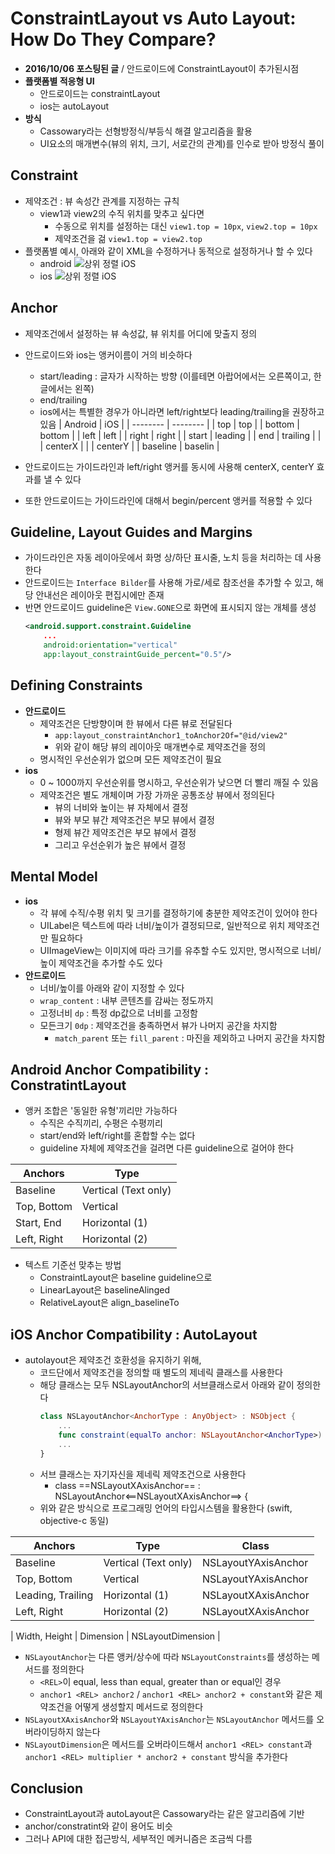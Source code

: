 # ConstraintLayout vs Auto Layout: How Do They Compare?

- **2016/10/06 포스팅된 글** / 안드로이드에 ConstraintLayout이 추가된시점
- **플랫폼별 적응형 UI**
  - 안드로이드는 constraintLayout
  - ios는 autoLayout
- **방식**
  - Cassowary라는 선형방정식/부등식 해결 알고리즘을 활용
  - UI요소의 매개변수(뷰의 위치, 크기, 서로간의 관계)를 인수로 받아 방정식 풀이



## Constraint

- 제약조건 : 뷰 속성간 관계를 지정하는 규칙
  - view1과 view2의 수직 위치를 맞추고 싶다면 
    - 수동으로 위치를 설정하는 대신 `view1.top = 10px`, `view2.top = 10px` 
    - 제약조건을 걺 `view1.top = view2.top`
- 플랫폼별 예시, 아래와 같이 XML을 수정하거나 동적으로 설정하거나 할 수 있다
  - android
    ![상위 정렬 iOS](https://bignerdranch.com/assets/img/blog/2016/10/top_aligned_ios_2.png)
  - ios
    ![상위 정렬 iOS](https://bignerdranch.com/assets/img/blog/2016/10/top_aligned_android.png)


## Anchor

- 제약조건에서 설정하는 뷰 속성값, 뷰 위치를 어디에 맞출지 정의
- 안드로이드와 ios는 앵커이름이 거의 비슷하다
  - start/leading : 글자가 시작하는 방향 (이를테면 아랍어에서는 오른쪽이고, 한글에서는 왼쪽)
  - end/trailing
  - ios에서는 특별한 경우가 아니라면 left/right보다 leading/trailing을 권장하고 있음
| Android  | iOS      |
| -------- | -------- |
| top      | top      |
| bottom   | bottom   |
| left     | left     |
| right    | right    |
| start    | leading  |
| end      | trailing |
|          | centerX  |
|          | centerY  |
| baseline | baselin  |

- 안드로이드는 가이드라인과 left/right 앵커를 동시에 사용해 centerX, centerY 효과를 낼 수 있다
- 또한 안드로이드는 가이드라인에 대해서 begin/percent 앵커를 적용할 수 있다



## Guideline, Layout Guides and Margins

- 가이드라인은 자동 레이아웃에서 화명 상/하단 표시줄, 노치 등을 처리하는 데 사용한다
- 안드로이드는 `Interface Bilder`를 사용해 가로/세로 참조선을 추가할 수 있고, 해당 안내선은 레이아웃 편집시에만 존재
- 반면 안드로이드 guideline은 `View.GONE`으로 화면에 표시되지 않는 개체를 생성
  ```xml
  <android.support.constraint.Guideline
      ...
      android:orientation="vertical"
      app:layout_constraintGuide_percent="0.5"/>
  ```



## Defining Constraints

- **안드로이드**
  - 제약조건은 단방향이며 한 뷰에서 다른 뷰로 전달된다
    - `app:layout_constraintAnchor1_toAnchor2Of="@id/view2"`
    - 위와 같이 해당 뷰의 레이아웃 매개변수로 제약조건을 정의
  - 명시적인 우선순위가 없으며 모든 제약조건이 필요
- **ios**
  - 0 ~ 1000까지 우선순위를 명시하고, 우선순위가 낮으면 더 빨리 깨질 수 있음
  - 제약조건은 별도 개체이며 가장 가까운 공통조상 뷰에서 정의된다
    - 뷰의 너비와 높이는 뷰 자체에서 결정
    - 뷰와 부모 뷰간 제약조건은 부모 뷰에서 결정
    - 형제 뷰간 제약조건은 부모 뷰에서 결정
    - 그리고 우선순위가 높은 뷰에서 결정



## Mental Model

- **ios**
  - 각 뷰에 수직/수평 위치 및 크기를 결정하기에 충분한 제약조건이 있어야 한다
  - UILabel은 텍스트에 따라 너비/높이가 결정되므로, 일반적으로 위치 제약조건만 필요하다
  - UIImageView는 이미지에 따라 크기를 유추할 수도 있지만, 명시적으로 너비/높이 제약조건을 추가할 수도 있다
- **안드로이드**
  - 너비/높이를 아래와 같이 지정할 수 있다
  - `wrap_content` : 내부 콘텐츠를 감싸는 정도까지
  - 고정너비 `dp` : 특정 dp값으로 너비를 고정함
  - 모든크기 `0dp` : 제약조건을 충족하면서 뷰가 나머지 공간을 차지함
    - `match_parent` 또는 `fill_parent` : 마진을 제외하고 나머지 공간을 차지함



## Android Anchor Compatibility : ConstratintLayout

- 앵커 조합은 '동일한 유형'끼리만 가능하다
  - 수직은 수직끼리, 수평은 수평끼리
  - start/end와 left/right를 혼합할 수는 없다
  - guideline 자체에 제약조건을 걸려면 다른 guideline으로 걸어야 한다  

| Anchors     | Type                 |
| ----------- | -------------------- |
| Baseline    | Vertical (Text only) |
| Top, Bottom | Vertical             |
| Start, End  | Horizontal (1)       |
| Left, Right | Horizontal (2)       |
  
- 텍스트 기준선 맞추는 방법
  - ConstraintLayout은 baseline guideline으로
  - LinearLayout은 baselineAlinged
  - RelativeLayout은 align_baselineTo



## iOS Anchor Compatibility : AutoLayout 

- autolayout은 제약조건 호환성을 유지하기 위해, 
  - 코드단에서 제약조건을 정의할 때 별도의 제네릭 클래스를 사용한다
  - 해당 클래스는 모두 NSLayoutAnchor의 서브클래스로서 아래와 같이 정의한다
    ```swift
    class NSLayoutAnchor<AnchorType : AnyObject> : NSObject {
        ...
        func constraint(equalTo anchor: NSLayoutAnchor<AnchorType>) -> NSLayoutConstraint
        ...
    }
    ```
  - 서브 클래스는 자기자신을 제네릭 제약조건으로 사용한다
    - class ==NSLayoutXAxisAnchor== : NSLayoutAnchor\<==NSLayoutXAxisAnchor==\> {
  - 위와 같은 방식으로 프로그래밍 언어의 타입시스템을 활용한다 (swift, objective-c 동일)

| Anchors           | Type                 | Class               |
| ----------------- | -------------------- | ------------------- |
| Baseline          | Vertical (Text only) | NSLayoutYAxisAnchor |
| Top, Bottom       | Vertical             | NSLayoutYAxisAnchor |
| Leading, Trailing | Horizontal (1)       | NSLayoutXAxisAnchor |
| Left, Right       | Horizontal (2)       | NSLayoutXAxisAnchor |

| Width, Height     | Dimension            | NSLayoutDimension   |
- `NSLayoutAnchor`는 다른 앵커/상수에 따라 `NSLayoutConstraints`를 생성하는 메서드를 정의한다
  - `<REL>`이 equal, less than equal, greater than or equal인 경우
  - `anchor1 <REL> anchor2` / `anchor1 <REL> anchor2 + constant`와 같은 제약조건을 어떻게 생성할지 메서드로 정의한다
- `NSLayoutXAxisAnchor`와 `NSLayoutYAxisAnchor`는 `NSLayoutAnchor` 메서드를 오버라이딩하지 않는다
- `NSLayoutDimension`은 메서드를 오버라이드해서 `anchor1 <REL> constant`과 `anchor1 <REL> multiplier * anchor2 + constant` 방식을 추가한다 



## Conclusion

- ConstraintLayout과 autoLayout은 Cassowary라는 같은 알고리즘에 기반
- anchor/constratint와 같이 용어도 비슷
- 그러나 API에 대한 접근방식, 세부적인 메커니즘은 조금씩 다름
